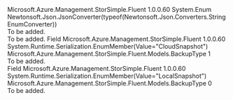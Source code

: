 <Type Name="BackupType" FullName="Microsoft.Azure.Management.StorSimple.Fluent.Models.BackupType">
  <TypeSignature Language="C#" Value="public enum BackupType" />
  <TypeSignature Language="ILAsm" Value=".class public auto ansi sealed BackupType extends System.Enum" />
  <TypeSignature Language="DocId" Value="T:Microsoft.Azure.Management.StorSimple.Fluent.Models.BackupType" />
  <TypeSignature Language="VB.NET" Value="Public Enum BackupType" />
  <TypeSignature Language="F#" Value="type BackupType = " />
  <AssemblyInfo>
    <AssemblyName>Microsoft.Azure.Management.StorSimple.Fluent</AssemblyName>
    <AssemblyVersion>1.0.0.60</AssemblyVersion>
  </AssemblyInfo>
  <Base>
    <BaseTypeName>System.Enum</BaseTypeName>
  </Base>
  <Attributes>
    <Attribute>
      <AttributeName>Newtonsoft.Json.JsonConverter(typeof(Newtonsoft.Json.Converters.StringEnumConverter))</AttributeName>
    </Attribute>
  </Attributes>
  <Docs>
    <summary>To be added.</summary>
    <remarks>To be added.</remarks>
  </Docs>
  <Members>
    <Member MemberName="CloudSnapshot">
      <MemberSignature Language="C#" Value="CloudSnapshot" />
      <MemberSignature Language="ILAsm" Value=".field public static literal valuetype Microsoft.Azure.Management.StorSimple.Fluent.Models.BackupType CloudSnapshot = int32(1)" />
      <MemberSignature Language="DocId" Value="F:Microsoft.Azure.Management.StorSimple.Fluent.Models.BackupType.CloudSnapshot" />
      <MemberSignature Language="VB.NET" Value="CloudSnapshot" />
      <MemberSignature Language="F#" Value="CloudSnapshot = 1" Usage="Microsoft.Azure.Management.StorSimple.Fluent.Models.BackupType.CloudSnapshot" />
      <MemberType>Field</MemberType>
      <AssemblyInfo>
        <AssemblyName>Microsoft.Azure.Management.StorSimple.Fluent</AssemblyName>
        <AssemblyVersion>1.0.0.60</AssemblyVersion>
      </AssemblyInfo>
      <Attributes>
        <Attribute>
          <AttributeName>System.Runtime.Serialization.EnumMember(Value="CloudSnapshot")</AttributeName>
        </Attribute>
      </Attributes>
      <ReturnValue>
        <ReturnType>Microsoft.Azure.Management.StorSimple.Fluent.Models.BackupType</ReturnType>
      </ReturnValue>
      <MemberValue>1</MemberValue>
      <Docs>
        <summary>To be added.</summary>
      </Docs>
    </Member>
    <Member MemberName="LocalSnapshot">
      <MemberSignature Language="C#" Value="LocalSnapshot" />
      <MemberSignature Language="ILAsm" Value=".field public static literal valuetype Microsoft.Azure.Management.StorSimple.Fluent.Models.BackupType LocalSnapshot = int32(0)" />
      <MemberSignature Language="DocId" Value="F:Microsoft.Azure.Management.StorSimple.Fluent.Models.BackupType.LocalSnapshot" />
      <MemberSignature Language="VB.NET" Value="LocalSnapshot" />
      <MemberSignature Language="F#" Value="LocalSnapshot = 0" Usage="Microsoft.Azure.Management.StorSimple.Fluent.Models.BackupType.LocalSnapshot" />
      <MemberType>Field</MemberType>
      <AssemblyInfo>
        <AssemblyName>Microsoft.Azure.Management.StorSimple.Fluent</AssemblyName>
        <AssemblyVersion>1.0.0.60</AssemblyVersion>
      </AssemblyInfo>
      <Attributes>
        <Attribute>
          <AttributeName>System.Runtime.Serialization.EnumMember(Value="LocalSnapshot")</AttributeName>
        </Attribute>
      </Attributes>
      <ReturnValue>
        <ReturnType>Microsoft.Azure.Management.StorSimple.Fluent.Models.BackupType</ReturnType>
      </ReturnValue>
      <MemberValue>0</MemberValue>
      <Docs>
        <summary>To be added.</summary>
      </Docs>
    </Member>
  </Members>
</Type>